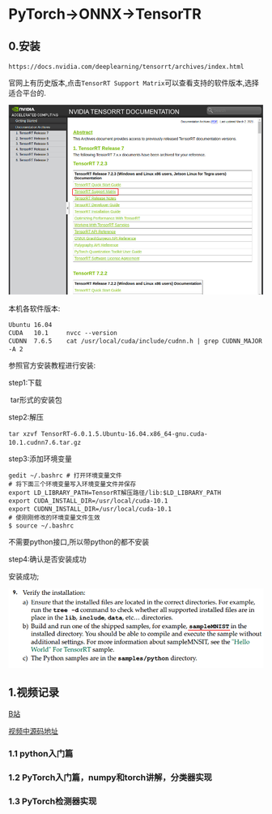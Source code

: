 # PyTorch->ONNX->TensorTR

## 0.安装

`https://docs.nvidia.com/deeplearning/tensorrt/archives/index.html`

官网上有历史版本,点击`TensorRT Support Matrix`可以查看支持的软件版本,选择适合平台的.

![image-20210411231821963](pytorch的部署.assets/image-20210411231821963.png)

本机各软件版本:

```
Ubuntu 16.04     
CUDA   10.1		nvcc --version
CUDNN  7.6.5    cat /usr/local/cuda/include/cudnn.h | grep CUDNN_MAJOR -A 2
```

参照官方安装教程进行安装:

step1:下载 

​	tar形式的安装包

step2:解压 

​	`tar xzvf TensorRT-6.0.1.5.Ubuntu-16.04.x86_64-gnu.cuda-10.1.cudnn7.6.tar.gz` 

step3:添加环境变量

```shell
gedit ~/.bashrc # 打开环境变量文件
# 将下面三个环境变量写入环境变量文件并保存
export LD_LIBRARY_PATH=TensorRT解压路径/lib:$LD_LIBRARY_PATH
export CUDA_INSTALL_DIR=/usr/local/cuda-10.1
export CUDNN_INSTALL_DIR=/usr/local/cuda-10.1
# 使刚刚修改的环境变量文件生效
$ source ~/.bashrc
```

不需要python接口,所以带python的都不安装

step4:确认是否安装成功

安装成功;

![image-20210412234036067](pytorch的部署.assets/image-20210412234036067.png)

## 1.视频记录

[B站](https://www.bilibili.com/video/BV1Pe411x7qr)

[视频中源码地址](https://github.com/dlunion/tensorRTIntegrate)

### 1.1 python入门篇

### 1.2 PyTorch入门篇，numpy和torch讲解，分类器实现

### 1.3 PyTorch检测器实现

